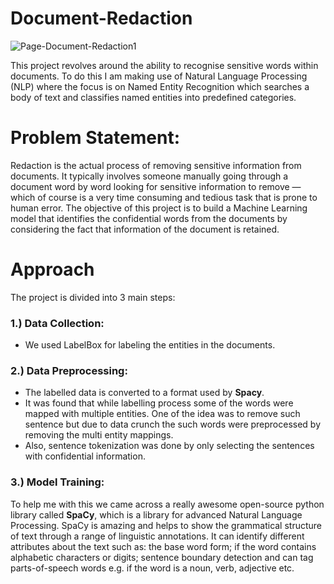 # Document-Redaction
![Page-Document-Redaction1](https://user-images.githubusercontent.com/81012989/165745898-fed65b54-553a-42e4-a5dd-0fa4b4b9f89e.jpg)

This project revolves around the ability to recognise sensitive words within documents. To do this I am making  use of Natural Language Processing (NLP) where the focus is on Named Entity Recognition which searches a body of text and classifies named entities into predefined categories.

# Problem Statement: 
Redaction is the actual process of removing sensitive information from documents. It typically involves someone manually going through a document word by word looking for sensitive information to remove — which of course is a very time consuming and tedious task that is prone to human error. The objective of this project is to build a Machine Learning model that identifies the confidential words from the documents by considering the fact that information of the document is retained.

# Approach
The project is divided into 3 main steps:

### 1.) Data Collection:
* We used LabelBox for labeling the entities in the documents.

### 2.) Data Preprocessing:
* The labelled data is converted to a format used by **Spacy**.
* It was found that while labelling process some of the words were mapped with multiple entities. One of the idea was to remove such sentence but due to data crunch     the such words were preprocessed by removing the multi entity mappings.
* Also, sentence tokenization was done by only selecting the sentences with confidential information.

### 3.) Model Training:
To help me with this we came across a really awesome open-source python library called **SpaCy**, which is a library for advanced Natural Language Processing.
SpaCy is amazing and helps to show the grammatical structure of text through a range of linguistic annotations. It can identify different attributes about the text such as: the base word form; if the word contains alphabetic characters or digits; sentence boundary detection and can tag parts-of-speech words e.g. if the word is a noun, verb, adjective etc.






